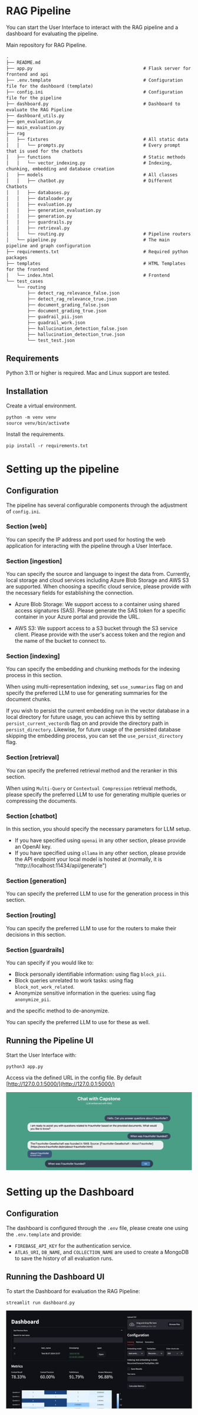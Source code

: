 # RAG Pipeline

You can start the User Interface to interact with the RAG pipeline and a dashboard for evaluating the pipeline.

Main repository for RAG Pipeline.

```
.
├── README.md
├── app.py                                          # Flask server for frontend and api
├── .env.template                                   # Configuration file for the dashboard (template)
├── config.ini                                      # Configuration file for the pipeline
├── dashboard.py                                    # Dashboard to evaluate the RAG Pipeline
├── dashboard_utils.py
├── gen_evaluation.py
├── main_evaluation.py
├── rag
│   ├── fixtures                                    # All static data
│   │   └── prompts.py                              # Every prompt that is used for the chatbots
│   ├── functions                                   # Static methods
│   │   └── vector_indexing.py                      # Indexing, chunking, embedding and database creation
│   ├── models                                      # All classes
│   │   ├── chatbot.py                              # Different Chatbots
│   │   ├── databases.py 
│   │   ├── dataloader.py 
│   │   ├── evaluation.py                           
│   │   ├── generation_evaluation.py
│   │   ├── generation.py 
│   │   ├── guardrails.py
│   │   ├── retrieval.py
│   │   └── routing.py                              # Pipeline routers
│   └── pipeline.py                                 # The main pipeline and graph configuration
├── requirements.txt                                # Required python packages
├── templates                                       # HTML Templates for the frontend
│   └── index.html                                  # Frontend
└── test_cases
    └── routing
        ├── detect_rag_relevance_false.json
        ├── detect_rag_relevance_true.json
        ├── document_grading_false.json
        ├── document_grading_true.json
        ├── guadrail_pii.json
        ├── guadrail_work.json
        ├── hallucination_detection_false.json
        ├── hallucination_detection_true.json
        └── test_test.json
```

## Requirements

Python 3.11 or higher is required. Mac and Linux support are tested.

## Installation

Create a virtual environment.

```
python -m venv venv
source venv/bin/activate
```

Install the requirements.

```
pip install -r requirements.txt
```

# Setting up the pipeline

## Configuration

The pipeline has several configurable components through the adjustment of `config.ini`.

### Section [web]

You can specify the IP address and port used for hosting the web application for interacting with the pipeline through a User Interface.

### Section [ingestion]

You can specify the source and language to ingest the data from. Currently, local storage and cloud services including Azure Blob Storage and AWS S3 are supported. When choosing a specific cloud service, please provide with the necessary fields for establishing the connection.

- Azure Blob Storage: We support access to a container using shared access signatures (SAS). Please generate the SAS token for a specific container in your Azure portal and provide the URL.

- AWS S3: We support access to a S3 bucket through the S3 service client. Please provide with the user's access token and the region and the name of the bucket to connect to.

### Section [indexing]

You can specify the embedding and chunking methods for the indexing process in this section. 

When using multi-representation indexing, set `use_summaries` flag on and specify the preferred LLM to use for generating summaries for the document chunks. 

If you wish to persist the current embedding run in the vector database in a local directory for future usage, you can achieve this by setting `persist_current_vectordb` flag on and provide the directory path in `persist_directory`. Likewise, for future usage of the persisted database skipping the embedding process, you can set the `use_persist_directory` flag.

### Section [retrieval]

You can specify the preferred retrieval method and the reranker in this section.

When using `Multi-Query` or `Contextual Compression` retrieval methods, please specify the preferred LLM to use for generating multiple queries or compressing the documents.

### Section [chatbot]

In this section, you should specify the necessary parameters for LLM setup.
- If you have specified using `openai` in any other section, please provide an OpenAI key.
- If you have specified using `ollama` in any other section, please provide the API endpoint your local model is hosted at (normally, it is "http://localhost:11434/api/generate")

### Section [generation]

You can specify the preferred LLM to use for the generation process in this section.

### Section [routing]

You can specify the preferred LLM to use for the routers to make their decisions in this section.

### Section [guardrails]

You can specify if you would like to:

- Block personally identifiable information: using flag `block_pii`.
- Block queries unrelated to work tasks: using flag `block_not_work_related`.
- Anonymize sensitive information in the queries: using flag `anonymize_pii`.

and the specific method to de-anonymize.

You can specify the preferred LLM to use for these as well.

## Running the Pipeline UI

Start the User Interface with:

```
python3 app.py
```

Access via the defined URL in the config file. By default [http://127.0.0.1:5000/](http://127.0.0.1:5000/)

![interface](./img/userinterface.png)

# Setting up the Dashboard

## Configuration

The dashboard is configured through the `.env` file, please create one using the `.env.template` and provide:

- `FIREBASE_API_KEY` for the authentication service.
- `ATLAS_URI`, `DB_NAME`, and `COLLECTION_NAME` are used to create a MongoDB to save the history of all evaluation runs.

## Running the Dashboard UI

To start the Dashboard for evaluation the RAG Pipeline:

```
streamlit run dashboard.py
```

![dashboard](./img/streamlit_dashboard.png)